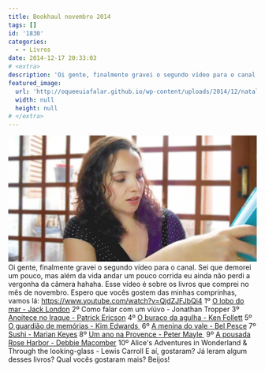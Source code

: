 ```yaml
---
title: Bookhaul novembro 2014
tags: []
id: '1830'
categories:
  - - Livros
date: 2014-12-17 20:33:03
# <extra>
description: 'Oi gente, finalmente gravei o segundo vídeo para o canal. Sei que demorei um pouco, mas além da vida andar um pouco corrida eu ainda não perdi a vergonha da câmera hahaha. Esse vídeo é sobre os livros que comprei no mês de novembro. Espero que vocês gostem das minhas comprinhas, vamos lá: 1º O lobo do mar &#8211; Jack London 2º Como falar com um víúvo &#8211; Jonathan Tropper 3º Anoitece no Iraque &#8211; Patrick Ericson 4º O buraco da agulha &#8211; Ken Follett 5º O guardião de memórias &#8211; Kim Edwards  6º A menina do vale &#8211; Bel Pesce 7º Sushi &#8211; Marian Keyes 8º Um ano na Provence &#8211; Peter Mayle  9º A pousada Rose Harbor &#8211; Debbie Macomber 10º Alice&#8217;s Adventures in Wonderland &amp; Through the looking-glass &#8211; Lewis Carroll E aí, gostaram? Já leram algum desses &hellip;'
featured_image: 
  url: 'http://oqueeuiafalar.github.io/wp-content/uploads/2014/12/natalia_exibicao_video-1024x519.jpg'
  width: null
  height: null
# </extra>
---
```


[![Bookhaul novembro 2014 - O  que que eu ia falar? ](/wp-content/uploads/2014/12/natalia_exibicao_video-1024x519.jpg)](/wp-content/uploads/2014/12/natalia_exibicao_video.jpg) Oi gente, finalmente gravei o segundo vídeo para o canal. Sei que demorei um pouco, mas além da vida andar um pouco corrida eu ainda não perdi a vergonha da câmera hahaha. Esse vídeo é sobre os livros que comprei no mês de novembro. Espero que vocês gostem das minhas comprinhas, vamos lá: https://www.youtube.com/watch?v=QjdZJFJbQi4 1º [O lobo do mar - Jack London](http://www.submarino.com.br/produto/115989306/livro-o-lobo-do-mar-edicao-comentada "O lobo do mar - Jack London") 2º Como falar com um víúvo - Jonathan Tropper 3º [Anoitece no Iraque - Patrick Ericson](http://www.submarino.com.br/produto/112913120/livro-anoitece-no-iraque?MobileOptOut=1 "Anoitece no Iraque - Patrick Ericson") 4º [O buraco da agulha - Ken Follett](http://www.submarino.com.br/produto/7238974/livro-o-buraco-da-agulha-edicao-de-bolso "O buraco da agulha - Ken Follett") 5º [O guardião de memórias - Kim Edwards ](http://www.submarino.com.br/produto/113186489/livro-o-guardiao-de-memorias "O guardião de memórias - Kim Edwards ") 6º [A menina do vale - Bel Pesce](http://www.submarino.com.br/produto/111532253/livro-a-menina-do-vale-como-o-empreendedorismo-pode-mudar-sua-vida "A menina do vale - Bel Pesce") 7º [Sushi - Marian Keyes](http://www.submarino.com.br/produto/269643/livro-sushi-edicao-economica "Sushi - Marian Keyes") 8º [Um ano na Provence - Peter Mayle ](http://www.submarino.com.br/produto/113827098/livro-um-ano-na-provence "Um ano na Provence - Peter Mayle") 9º [A pousada Rose Harbor - Debbie Macomber](http://www.submarino.com.br/produto/112853622/livro-a-pousada-rose-harbor-a-busca-por-um-novo-comeco-pode-levar-a-grandes-revelacoes-... "A pousada Rose Harbor - Debbie Macomber") 10º Alice's Adventures in Wonderland & Through the looking-glass - Lewis Carroll E aí, gostaram? Já leram algum desses livros? Qual vocês gostaram mais? Beijos!

